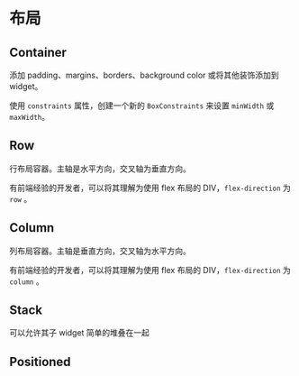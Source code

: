 # 布局

## Container

添加 padding、margins、borders、background color 或将其他装饰添加到 widget。

使用 `constraints` 属性，创建一个新的 `BoxConstraints` 来设置 `minWidth` 或 `maxWidth`。

## Row

行布局容器。主轴是水平方向，交叉轴为垂直方向。

有前端经验的开发者，可以将其理解为使用 flex 布局的 DIV，`flex-direction` 为 `row` 。

## Column

列布局容器。主轴是垂直方向，交叉轴为水平方向。

有前端经验的开发者，可以将其理解为使用 flex 布局的 DIV，`flex-direction` 为 `column` 。

## Stack

可以允许其子 widget 简单的堆叠在一起

## Positioned




